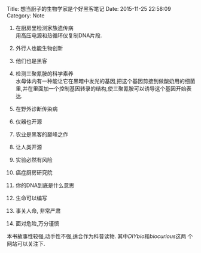 Title: 想当厨子的生物学家是个好黑客笔记
Date: 2015-11-25 22:58:09
Category: Note

1. 在厨房里检测家族遗传病  
   用高压电源和热循环仪复制DNA片段.

2. 外行人也能生物创新

3. 他们也是黑客 

4. 检测三聚氰胺的科学素养   
   水母体内有一种能让它在黑暗中发光的基因,把这个基因剪接到做酸奶用的细菌
里,并在里面加一个控制基因转录的结构,使三聚氰胺可以诱导这个基因开始表达.

5. 在野外诊断传染病

6. 仪器也开源

7. 农业是黑客的巅峰之作 

8. 让人类开源 

9. 实验必然有风险 

10. 癌症厨房研究院 

11. 你的DNA到底是什么意思 

12. 生命可以编写 

13. 事关人命, 非常严肃 

14. 面对危险,万分谨慎 

本书故事性较强,动手性不强,适合作为科普读物. 其中*DIYbio*和*biocurious*这两
个网站可以关注下.
